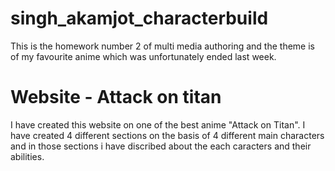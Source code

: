 # singh_akamjot_characterbuild
This is the homework number 2 of multi media authoring and the theme is of my favourite anime which was unfortunately ended last week.

# Website - Attack on titan
I have created this website on one of the best anime "Attack on Titan". I have created 4 different sections on the basis of 4 different main characters and in those sections i have discribed about the each caracters and their abilities.